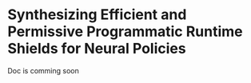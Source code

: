# Synthesizing Efficient and Permissive Programmatic Runtime Shields for Neural Policies

Doc is comming soon
